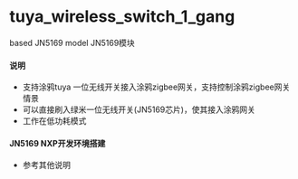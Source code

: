 # tuya_wireless_switch_1_gang
based JN5169 model JN5169模块

#### 说明
- 支持涂鸦tuya 一位无线开关接入涂鸦zigbee网关，支持控制涂鸦zigbee网关情景
- 可以直接刷入绿米一位无线开关(JN5169芯片)，使其接入涂鸦网关
- 工作在低功耗模式

#### JN5169 NXP开发环境搭建
- 参考其他说明
